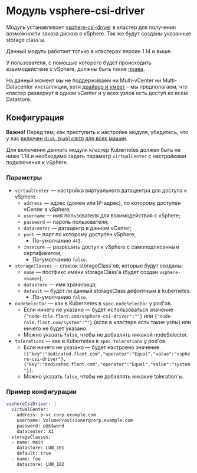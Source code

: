 Модуль vsphere-csi-driver
=======

Модуль устанавливает [vsphere-csi-driver](https://github.com/kubernetes-sigs/vsphere-csi-driver) в кластер для получения возможности заказа дисков в vSphere.
Так же будут созданы указанные storage class'ы.

Данный модуль работает только в кластерах версии 1.14 и выше.

У пользователя, с помощью которого будет происходить взаимодействие с vSphere, должны быть такие [права](https://vmware.github.io/vsphere-storage-for-kubernetes/documentation/vcp-roles.html#dynamic-provisioning).

На данный момент мы не поддерживаем ни Multi-vCenter ни Multi-Datacenter инсталляции, хотя [драйвер и умеет](https://github.com/kubernetes-sigs/vsphere-csi-driver/blob/v0.2.0/docs/deploying_ccm_and_csi_with_multi_dc_vc_aka_zones.md) – мы предполагаем, что кластер развернут в одном vCenter и у всех узлов есть доступ ко всем Datastore.

Конфигурация
------------

**Важно!** Перед тем, как приступить к настройке модуля, убедитесь, что у вас [включен `disk.EnableUUID` для всех машин](docs/disk_uuid.md).

Для включения данного модуля кластер Kubernetes должен быть не ниже 1.14 и необходимо задать параметр `virtualCenter` с настройками подключения к vSphere.

### Параметры

* `virtualCenter` — настройка виртуального датацентра для доступа к vSphere.
  * `address` — адрес (домен или IP-адрес), по которому доступен vCenter в vSphere;
  * `username` — имя пользователя для взаимодействия с vSphere;
  * `password` — пароль пользователя;
  * `datacenter` — датацентр в данном vCenter;
  * `port` — порт по которому доступен vSphere;
    * По-умолчанию `443`.
  * `insecure` — разрешить доступ к vSphere с самоподписанным сертификатом;
    * По-умолчанию `false`.
* `storageClasses` — список storageClass'ов, которые будут созданы:
  * `name` — постфикс имени storageClass'а (будет создан `vsphere-<name>`);
  * `datastore` — имя хранилища;
  * `default` — будет ли данный storageClass дефолтным в kubernetes.
    * По-умолчанию `false`.
* `nodeSelector` — как в Kubernetes в `spec.nodeSelector` у pod'ов.
    * Если ничего не указано — будет использоваться значение `{"node-role.flant.com/vsphere-csi-driver":""}` или `{"node-role.flant.com/system":""}` (если в кластере есть такие узлы) или ничего не будет указано.
    * Можно указать `false`, чтобы не добавлять никакой nodeSelector.
* `tolerations` — как в Kubernetes в `spec.tolerations` у pod'ов.
    * Если ничего не указано — будет настроено значение `[{"key":"dedicated.flant.com","operator":"Equal","value":"vsphere-csi-driver"},{"key":"dedicated.flant.com","operator":"Equal","value":"system"}]`.
    * Можно указать `false`, чтобы не добавлять никакие toleration'ы.

### Пример конфигурации

```yaml
vsphereCsiDriver: |
  virtualCenter:
    address: p-vc.corp.example.com
    username: VolumeProvisioner@corp.example.com
    password: p@$$word
    datacenter: X1
  storageClasses:
  - name: main
    datastore: LUN_101
    default: true
  - name: foo
    datastore: LUN_102
```
